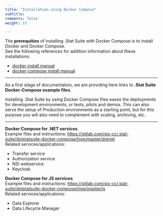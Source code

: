 ```yaml
---
title: "Installation using Docker Compose"
subtitle: 
comments: false
weight: 53

---
```


The **prerequities** of installing .Stat Suite with Docker Compose is to install Docker and Docker Compose.  
See the following references for addition information about these installations:
* [docker install manual](https://docs.docker.com/install/linux/docker-ce/ubuntu/)
* [docker-compose install manual](https://docs.docker.com/compose/install/)

---

As a first stage of documentation, we are providing here links to **.Stat Suite Docker-Compose example files**.  

Installing .Stat Suite by using Docker Compose files eases the deployments for development environments, or tests, pilots and demos. This can also serve the setup of Production environments as a starting point, but for this purpose you will also need to complement with scaling, archiving, etc.

---

**Docker Compose for .NET services**  
Example files and instructions: https://gitlab.com/sis-cc/.stat-suite/dotstatsuite-docker-compose/tree/master/dotnet  
Related services/applications:
* Transfer service
* Authorization service
* NSI webservice
* Keycloak


**Docker Compose for JS services**  
Example files and instructions: https://gitlab.com/sis-cc/.stat-suite/dotstatsuite-docker-compose/tree/master/js  
Related services/applications:
* Data Explorer
* Data Lifecycle Manager
